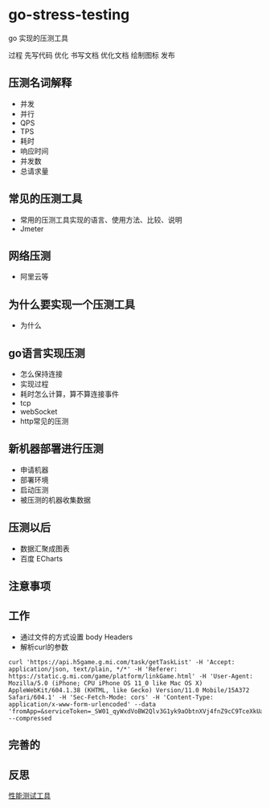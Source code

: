 # go-stress-testing
go 实现的压测工具


过程
先写代码 优化 书写文档 优化文档 绘制图标 发布

## 压测名词解释
- 并发
- 并行
- QPS
- TPS
- 耗时
- 响应时间
- 并发数
- 总请求量


## 常见的压测工具
- 常用的压测工具实现的语言、使用方法、比较、说明
- Jmeter

## 网络压测
- 阿里云等

## 为什么要实现一个压测工具
- 为什么

## go语言实现压测
- 怎么保持连接
- 实现过程
- 耗时怎么计算，算不算连接事件
- tcp
- webSocket
- http常见的压测

## 新机器部署进行压测
- 申请机器
- 部署环境
- 启动压测 
- 被压测的机器收集数据

## 压测以后
- 数据汇聚成图表
- 百度 ECharts

## 注意事项

## 工作
- 通过文件的方式设置 body Headers
- 解析curl的参数

```
curl 'https://api.h5game.g.mi.com/task/getTaskList' -H 'Accept: application/json, text/plain, */*' -H 'Referer: https://static.g.mi.com/game/platform/linkGame.html' -H 'User-Agent: Mozilla/5.0 (iPhone; CPU iPhone OS 11_0 like Mac OS X) AppleWebKit/604.1.38 (KHTML, like Gecko) Version/11.0 Mobile/15A372 Safari/604.1' -H 'Sec-Fetch-Mode: cors' -H 'Content-Type: application/x-www-form-urlencoded' --data 'fromApp=&serviceToken=_SW01_qyWxdVoBW2Qlv3G1yk9aObtnXVj4fnZ9cC9TceXkUaTnH3%2FCzuucnCi2M0gfaVy2&channel=1' --compressed

```

## 完善的


## 反思

[性能测试工具](https://testerhome.com/topics/17068)


